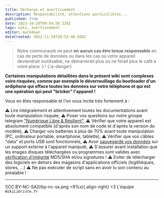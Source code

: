 ```yaml
---
title: Décharge et avertissement
description: Responsabilité, attentions particulières...
published: true
date: 2023-10-28T09:54:58.326Z
tags: wiki, avertissement
editor: markdown
dateCreated: 2022-11-24T20:52:46.926Z
---
```


> Notre communauté ne peut **en aucun cas être tenue responsable** en cas de perte de données ou dans les cas où votre appareil deviendrait inutilisable, ne démarrerait plus ou ne ferait plus le café à votre place :) !
{.is-danger}


**Certaines manipulations détaillées dans le présent wiki sont complexes voire risquées, comme par exemple le déverrouillage du bootloader d'un ordiphone qui efface toutes les données sur votre téléphone et qui est une opération qui peut "bricker" l'appareil !**

Vous en êtes responsable et l'on vous incite très fortement à :

:warning: Lire intégralement et  attentivement toutes les documentations avant toute manipulation risquée,
:warning: Poser vos questions sur notre groupe telegram ["Numérique Libre & Résilient"](https://t.me/securite_informatique_libre),
:warning: Vérifier que votre appareil est absolument compatible (d'après son nom de code et d'après la version du modèle),
:warning: Charger vos batteries à plus de 70% avant toute manipulation (PC, ordinateur portable, smartphone, tablette),
:warning: Vérifier que vos câbles "data" et ports USB sont fonctionnels,
:warning: Avoir [sauvegardé vos données](/debutant/sauvegarde) sur un support externe à l'appareil manipulé,
:warning: S'assurer avant installation que les images disques téléchargées ou programmes sont valides avec [vérification d'intégrité](/tutoriels/verifier-integrite) MD5/SHA et/ou signatures !
:warning: Eviter de télécharger des logiciels en dehors des magasins d'applications officiels (logithèques, stores, ...)
:warning: Ne pas exécuter de script sans en avoir lu son contenu au préalable !

---
![CC BY-NC-SA](/by-nc-sa.png =9%x){.align-right} <3 *L'équipe `WikiLibriste.fr`*